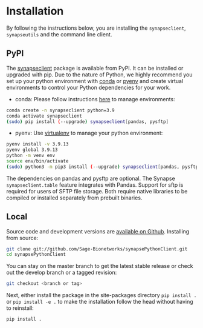 # Installation

By following the instructions below, you are installing the `synapseclient`, `synapseutils` and the command line client.

## PyPI

The [synapseclient](https://pypi.python.org/pypi/synapseclient/) package is available from PyPI. It can be installed or upgraded with pip. Due to the nature of Python, we highly recommend you set up your python environment with [conda](https://www.anaconda.com/products/distribution) or [pyenv](https://github.com/pyenv/pyenv) and create virtual environments to control your Python dependencies for your work.

- conda: Please follow instructions [here](https://docs.conda.io/projects/conda/en/latest/user-guide/tasks/manage-environments.html) to manage environments:

```bash
conda create -n synapseclient python=3.9
conda activate synapseclient
(sudo) pip install (--upgrade) synapseclient[pandas, pysftp]
```

- pyenv: Use [virtualenv](https://virtualenv.pypa.io/en/latest/) to manage your python environment:

```bash
pyenv install -v 3.9.13
pyenv global 3.9.13
python -m venv env
source env/bin/activate
(sudo) python3 -m pip3 install (--upgrade) synapseclient[pandas, pysftp]
```

The dependencies on pandas and pysftp are optional. The Synapse `synapseclient.table` feature integrates with Pandas. Support for sftp is required for users of SFTP file storage. Both require native libraries to be compiled or installed separately from prebuilt binaries.

## Local

Source code and development versions are [available on Github](https://github.com/Sage-Bionetworks/synapsePythonClient). Installing from source:

```bash
git clone git://github.com/Sage-Bionetworks/synapsePythonClient.git
cd synapsePythonClient
```

You can stay on the master branch to get the latest stable release or check out the develop branch or a tagged revision:

```bash
git checkout <branch or tag>
```

Next, either install the package in the site-packages directory `pip install .` or `pip install -e .` to make the installation follow the head without having to reinstall:

```bash
pip install .
```
